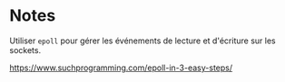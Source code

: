 # Notes

Utiliser `epoll` pour gérer les événements de lecture et d'écriture sur les sockets.

https://www.suchprogramming.com/epoll-in-3-easy-steps/